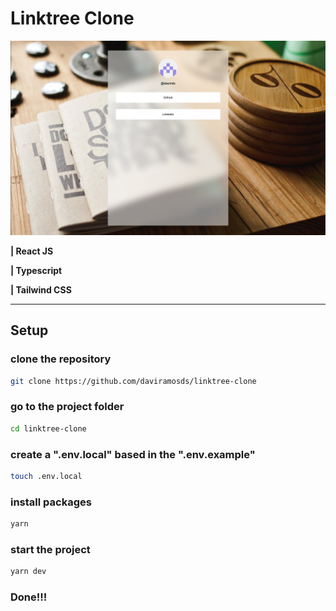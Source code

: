 # Linktree Clone

![Screenshot](images/screenshot.png)

**| React JS**

**| Typescript**

**| Tailwind CSS**

---

## Setup

### clone the repository

```bash
git clone https://github.com/daviramosds/linktree-clone
```
### go to the project folder

```bash
cd linktree-clone
```

### create a ".env.local" based in the ".env.example"

```bash
touch .env.local
```
### install packages

```bash
yarn
```

### start the project

```bash
yarn dev
```

### Done!!!